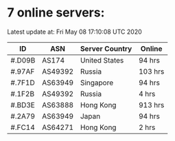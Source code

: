 # 7 online servers:

Latest update at: Fri May 08 17:10:08 UTC 2020

| ID | ASN | Server Country | Online |
| -- | --- | -------------- | ------ |
| #.D09B | AS174 | United States | 94 hrs |
| #.97AF | AS49392 | Russia | 103 hrs |
| #.7F1D | AS63949 | Singapore | 94 hrs |
| #.1F2B | AS49392 | Russia | 4 hrs |
| #.BD3E | AS63888 | Hong Kong | 913 hrs |
| #.2A79 | AS63949 | Japan | 94 hrs |
| #.FC14 | AS64271 | Hong Kong | 2 hrs |

